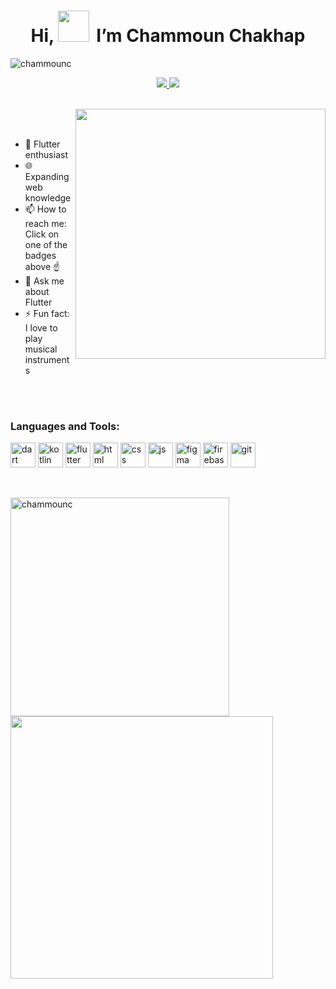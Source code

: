 

<h1 align="center">Hi,
 <img src="https://raw.githubusercontent.com/MartinHeinz/MartinHeinz/master/wave.gif" width="50"/>
  &thinsp;I’m Chammoun Chakhap 
</h1>
<p align="left"> <img src="https://komarev.com/ghpvc/?username=chammounc&label=Profile%20views&color=0e75b6&style=flat" alt="chammounc" /> </p>

<p align="center">
  <!-- <a href="https://www.linkedin.com/in/chammoun-chakhap-771093171/">
    <img src ="https://img.shields.io/badge/LinkedIn-0077B5?style=for-the-badge&logo=linkedin&logoColor=white"/>
  </a> -->
<a href="https://www.instagram.com/chammounc/">
<img src="https://img.shields.io/badge/Instagram-E4405F?style=for-the-badge&logo=instagram&logoColor=white" />
</a>
<!--   <a href="https://www.facebook.com/chammounc">
    <img src ="https://img.shields.io/badge/Facebook-1877F2?style=for-the-badge&logo=facebook&logoColor=white"/>
  </a> -->
  </a>
  <a href="https://twitter.com/CChammoun">
    <img src ="https://img.shields.io/badge/Twitter-1DA1F2?style=for-the-badge&logo=twitter&logoColor=white"/>
  </a>
</p>
<br>


<!-- <img align ="right" src="https://c.tenor.com/azZCJ2YpsGgAAAAi/programming.gif" width="350"/> -->
<img align="right" src="https://media4.giphy.com/media/wLNuW1tCKRiPmDV5Y4/giphy.gif?cid=790b7611f8bcf4a3edfe98e8e9251c45afb1db8fe88a5b93&rid=giphy.gif&ct=g" width="400"/>

<br>
<br>

- 🌱 Flutter enthusiast
- 🌐 Expanding web knowledge
- 📫 How to reach me: Click on one of the badges above ☝️
- 💬 Ask me about Flutter
- ⚡ Fun fact: I love to play musical instruments


<br>
<br>

<h3 align="left">Languages and Tools:</h3>
<p align="left">
<img title="Dart" src="https://www.vectorlogo.zone/logos/dartlang/dartlang-icon.svg" alt="dart" width="40" height="40"/> </a> 
<img title="Kotlin" src="https://www.vectorlogo.zone/logos/kotlinlang/kotlinlang-icon.svg" alt="kotlin" width="40" height="40"/> </a> 
<!--<img title="Android" src="https://raw.githubusercontent.com/devicons/devicon/master/icons/android/android-original-wordmark.svg" alt="android" width="40" height="40"/> </a> -->
<img title="Flutter" src="https://www.vectorlogo.zone/logos/flutterio/flutterio-icon.svg" alt="flutter" width="40" height="40"/> </a>
<img title="HTML" src="https://www.vectorlogo.zone/logos/w3_html5/w3_html5-icon.svg" alt="html" width="40" height="40"/> </a> 
<img title="CSS" src="https://www.vectorlogo.zone/logos/w3_css/w3_css-icon.svg" alt="css" width="40" height="40"/> </a> 
<!-- <img title="Tailwind CSS" src="https://www.vectorlogo.zone/logos/tailwindcss/tailwindcss-icon.svg" alt="tailwind" width="40" height="40"/> </a>  -->
<img title="JavaScript" src="https://www.svgrepo.com/show/303206/javascript-logo.svg" alt="js" width="40" height="40"/> </a>
<img title="Figma" src="https://www.vectorlogo.zone/logos/figma/figma-icon.svg" alt="figma" width="40" height="40"/> </a> 
<img title="Firebase" src="https://www.vectorlogo.zone/logos/firebase/firebase-icon.svg" alt="firebase" width="40" height="40"/> </a>
<img title="Git" src="https://www.vectorlogo.zone/logos/git-scm/git-scm-icon.svg" alt="git" width="40" height="40"/> </a> </p>

 
<br>

<img align="left" src="https://github-readme-stats-git-masterrstaa-rickstaa.vercel.app/api/top-langs?username=chammounc&langs_count=8&show_icons=true&locale=en&layout=compact&theme=prussian&hide_border=true" alt="chammounc" width="350" /> &nbsp; &nbsp;  <img src="https://github-readme-streak-stats.herokuapp.com/?user=ChammounC&theme=prussian&hide_border=true" width="420"/> 

